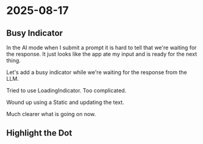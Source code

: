 # 2025-08-17

## Busy Indicator

In the AI mode when I submit a prompt it is hard to tell
that we're waiting for the response. It just looks like
the app ate my input and is ready for the next thing.

Let's add a busy indicator while we're waiting for the
response from the LLM.

Tried to use LoadingIndicator. Too complicated.

Wound up using a Static and updating the text.

Much clearer what is going on now.

## Highlight the Dot

